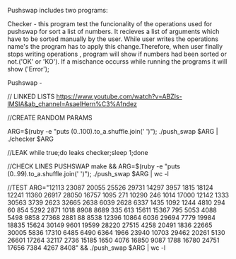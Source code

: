 Pushswap includes two programs:

Checker - this program test the funcionality of the operations used for pushswap for sort a list of numbers.
It recieves a list of arguments which have to be sorted manually by the user. While user writes the operations name's
the program has to apply this change.Therefore, when user finally stops writing operations , program will show if numbers had been sorted or not.('OK' or 'KO'). If a mischance occurss while running the programs it will show ('Error');

Pushswap - 



// LINKED LISTS
https://www.youtube.com/watch?v=ABZIs-lMSlA&ab_channel=AsaelHern%C3%A1ndez

//CREATE RANDOM PARAMS

ARG=$(ruby -e "puts (0..100).to_a.shuffle.join(' ')");  ./push_swap $ARG | ./checker $ARG

//LEAK
while true;do leaks checker;sleep 1;done

//CHECK LINES PUSHSWAP
make && ARG=$(ruby -e "puts (0..99).to_a.shuffle.join(' ')");  ./push_swap $ARG | wc -l

//TEST
ARG="12113 23087 20055 25526 29731 14297 3957 1815 18124 12241 11360 26917 28050 16757 1095 271 10290 246 1014 17000 12142 1333 30563 3739 2623 32665 2638 6039 2628 6337 1435 1092 1244 4810 294 60 854 5292 2871 1018 8908 8689 335 613 15611 15367 795 5053 4088 5498 9858 27368 2881 88 8538 12396 10864 6036 29694 7779 19984 18835 15624 30149 9601 19599 28220 27515 4258 20491 1836 22665 30005 5836 17310 6485 6490 6364 1966 23940 10703 29462 20261 5130 26601 17264 32117 2736 15185 1650 4076 16850 9087 1788 16780 24751 17656 7384 4267 8408" && ./push_swap $ARG | wc -l